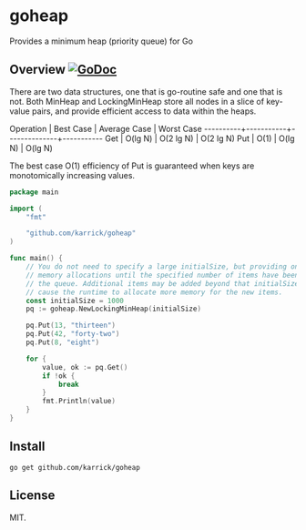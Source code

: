 # goheap

Provides a minimum heap (priority queue) for Go

## Overview [![GoDoc](https://godoc.org/github.com/karrick/goheap?status.svg)](https://godoc.org/github.com/karrick/goheap)

There are two data structures, one that is go-routine safe and one
that is not. Both MinHeap and LockingMinHeap store all nodes in a
slice of key-value pairs, and provide efficient access to data within
the heaps.

Operation | Best Case | Average Case | Worst Case
----------+-----------+--------------+-----------
Get       | O(lg N)   | O(2 lg N)    | O(2 lg N)
Put       | O(1)      | O(lg N)      | O(lg N)

The best case O(1) efficiency of Put is guaranteed when keys are
monotomically increasing values.

```Go
package main

import (
	"fmt"

	"github.com/karrick/goheap"
)

func main() {
	// You do not need to specify a large initialSize, but providing one guarantees no
	// memory allocations until the specified number of items have been added to
	// the queue. Additional items may be added beyond that initialSize, but it will
	// cause the runtime to allocate more memory for the new items.
	const initialSize = 1000
	pq := goheap.NewLockingMinHeap(initialSize)

	pq.Put(13, "thirteen")
	pq.Put(42, "forty-two")
	pq.Put(8, "eight")

	for {
		value, ok := pq.Get()
		if !ok {
			break
		}
		fmt.Println(value)
	}
}
```

## Install

    go get github.com/karrick/goheap

## License

MIT.
